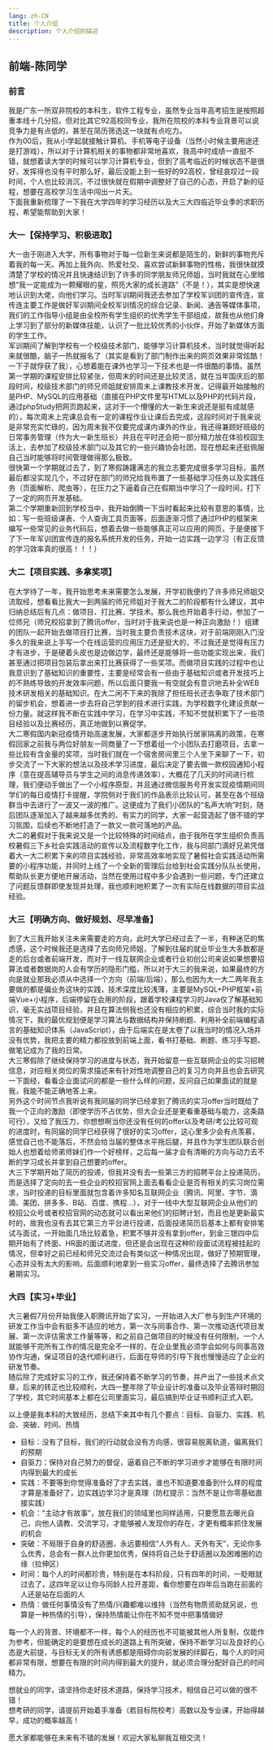 ```yaml
---
lang: zh-CN
title: 个人介绍
description: 个人介绍的描述
---
```


## 前端-陈同学

### 前言

我是广东一所双非院校的本科生，软件工程专业，虽然专业当年高考招生是按照超重本线十几分招，但对比其它92高校同专业，我所在院校的本科专业背景可以说竞争力是有点低的，甚至在简历筛选这一块就有点吃力。<br />作为00后，我从小学起就接触计算机、手机等电子设备（当然小时候主要用途还是打游戏），所以对于计算机相关的事物都非常地喜欢，我高中时成绩一直挺不错，就想着读大学的时候可以学习计算机专业，但到了高考临近的时候状态不是很好，发挥得也没有平时那么好，最后没能上到一些好的92高校，曾经哀叹过一段时间，个人也比较消沉，不过很快就在假期中调整好了自己的心态，开启了新的征程，想要在高校学习生活中闯出一片天。<br />下面我重新梳理了一下我在大学四年的学习经历以及大三大四临近毕业季的求职历程，希望能帮助到大家！

### 大一【保持学习、积极进取】

大一由于刚进入大学，所有事物对于每一位新生来说都是陌生的，新鲜的事物充斥着我的每一天。再加上我外向、热爱社交、喜欢尝试新鲜事物的性格，我很快就摸清楚了学校的情况并且快速结识到了许多的同学朋友师兄师姐，当时我就在心里暗想“我一定能成为一颗耀眼的星，照亮大家的成长道路”（不是！），其实是想快速地认识到大佬，向他们学习。当时军训期间我还去参加了学校军训团的宣传连，宣传连主要工作是做好军训期间全校军训情况的综合记录、新闻、通告等媒体事项，我们的工作指导小组是由全校所有学生组织的优秀学生干部组成，故我也从他们身上学习到了部分的新媒体技能，认识了一批比较优秀的小伙伴，开始了新媒体方面的学生工作。<br />军训期间了解到学校有一个校级技术部门，能够学习计算机技术，当时就觉得听起来就很酷，脑子一热就报名了（其实是看到了部门制作出来的网页效果非常炫酷！一下子就俘获了我），心想着能在课外也学习一下技术也是一件很酷的事情。虽然第一学期的课程安排比较紧张，但周末的时间还是比较灵活，就在当年国庆后的那段时间，校级技术部门的师兄师姐就安排周末上课教技术开发，记得最开始接触的是PHP、MySQL的应用基础（直接在PHP文件里写HTML以及PHP的代码片段，通过phpStudy把网页跑起来，这对于一个懵懂的大一新生来说还是挺有成就感的），每次周末上完课总会有一定的课程作业让课后去完成，这段时间对于我来说是非常充实忙碌的，因为周末我不仅要完成课内课外的作业，我还得兼顾好班级的日常事务管理（作为大一新生班长）并且在平时还会把一部分精力放在体验校园生活上，去参加了校级技术部门以及其它的一些兴趣协会社团，现在想起来还挺佩服自己当时能够将时间管理做得那么极致。<br />很快第一个学期就过去了，到了寒假踌躇满志的我立志要完成很多学习目标，虽然最后都没实现几个，不过好在部门的师兄给我布置了一些基础学习任务以及实践任务（页面解析、爬虫等），在压力之下逼着自己在假期当中学习了一段时间，打下了一定的网页开发基础。<br />第二个学期重新回到学校当中，我开始倒腾一下当时看起来比较有意思的事情，比如：写一些班级课表、个人查询工具页面等，后面逐渐习惯了通过PHP的框架来编写一些常见的业务代码后，想着去做一些能够真正可以应用的网页，于是便接下了下一年军训团宣传连的报名系统开发的任务，开始一边实践一边学习（有正反馈的学习效率真的很高！！！） 

### 大二【项目实践、多拿奖项】

在大学待了一年，我开始思考未来需要怎么发展，开学初我便约了许多师兄师姐交流取经，想看看比我大一到两届的师兄师姐对于我大二的阶段都有什么建议，其中归纳总结后有几点：做项目、打比赛、学技术。那么我也开始着手行动，参加了一位师兄（师兄校招拿到了腾讯offer，当时对于我来说也是一种正向激励！）组建的团队一起开始去做项目打比赛，当时我主要负责技术这块，对于前端刚刚入门没多久的我来说上手写一个在线运营的应用压力还是挺大的，不过我还是觉得有压力才有进步，于是硬着头皮也是边做边学，最终还是能够将一些功能实现出来，我们甚至通过把项目包装后拿出来打比赛获得了一些奖项。而做项目实践的过程中也让我意识到了基础知识的重要性，主要是经常会有一些由于基础知识或者开发技巧上的不熟练导致的开发效率问题，所以后面只要我一有空就会有意识地去补全WEB技术研发相关的基础知识。在大二闲不下来的我除了担任班长还去争取了技术部门的留步机会，想着进一步去将自己学到的技术进行实践，为学校数字化建设贡献一份力量。就这样我不断在实践中学习，在学习中实践，不知不觉就积累下了一些项目经验以及比赛经历，真正地做到以赛促学。<br />大二寒假国内新冠疫情开始高速发展，大家都逐步开始执行居家隔离的政策，在寒假回家之前我与两位好朋友一同商量了一下想着组一个小团队去打磨项目，去拿一些比较有含金量的奖项，当时我们就在一个宿舍房间里三个人坐下来聊了一下，初步交流了一下大家的想法以及技术学习进度，最后决定了要去做一款校园通知小程序（意在提高辅导员与学生之间的消息传递效率），大概花了几天的时间进行梳理，我们便动手做出了一个小程序原型，并且通过微信服务号开发实现疫情期间同学们的每日疫情打卡提醒，学院侧对于我们的作品表示比较认可，甚至在各个班级群当中去进行了一波又一波的推广。这便成为了我们小团队的“名声大响”时刻，随后团队逐渐加入了越来越多优秀的、有实力的同学，大家一起营造起了很不错的学习氛围，后续也不断地打造了一款又一款可落地的产品。<br />大二的暑假对于我来说又是一个比较特殊的时间结点，由于我所在学生组织负责高校暑假三下乡社会实践活动的宣传以及流程数字化工作，我与同部门滴好兄弟凭借着大一大二积累下来的项目实践经验，非常高效率地实现了暑假社会实践活动所需要的小程序功能，并同时上线了一个全新的管理后台给到社会实践分队队长使用，帮助队长更方便地开展活动，当然在使用过程中多少会遇到一些问题，专门还建立了问题反馈群即使发现并处理，我也顺利地积累了一次有实际在线数据的项目实战经验。

### 大三【明确方向、做好规划、尽早准备】

到了大三我开始关注未来需要走的方向，此时大学已经过去了一半，有种迷茫的焦虑感，这个时候我还是选择了去向师兄师姐，了解到往届的就业毕业生大多数都是走的后台或者前端开发，而对于一线互联网企业或者行业初创公司来说如果想要招算法或者数据岗的人会有学历的隐形门槛，所以对于大三的我来说，如果最终的方向是就业那我必须从中选择一个方向（前端/后端），那么也因为大一大二两年我主要做的都是偏业务这块的实践，技术深度比较浅薄，主要是MySQL+PHP框架+前端Vue+小程序，后端停留在会用的阶段，跟着学校课程学习的Java仅了解基础知识，毫无实战项目经验，并且在算法侧我也还没有相应的积累，综合当时我的实际情况下，我的最优规划便是学习算法与数据结构并保持刷题、利用补全前端编程语言的基础知识体系（JavaScript），由于后端实在是太卷了以我当时的情况入场并没有优势，我把主要的精力都投放到前端上面，看书打基础、刷题、练习手写题、做笔记成为了我的日常。<br />大三寒假除了继续保持学习的进度与状态，我开始留意一些互联网企业的实习招聘信息，对应相关岗位的需求描述来有针对性地调整自己的复习方向并且也会去研究一下面经，看看企业面试问的都是一些什么样的问题，反问自己如果面试的就是我，我能不能正确地答上来。<br />另外这个时间节点我听说有我同届的同学已经拿到了腾讯的实习offer当时既给了我一个正向的激励（即使学历不占优势，但大企业还是更看重基础与能力，这条路可行），又给了我压力，你想想啊当你还没有任何的offer以及考研/考公比较可观的进度时，有同届的同学已经获得了很好的实习offer，这心里多少会有点羡慕，感觉自己也不能落后，不然会给当届的整体水平拖后腿，并且作为学生团队联合创始人也想着给师弟师妹们作一个好榜样，之后每一届才会有清晰的方向与动力去不断的学习成长并拿到自己想要的offer。<br />大三下学期开始了简历的投递，但我并没有去一些第三方的招聘平台上投递简历，而是选择了定向的去一些企业的校招官网上面去看看企业是否有相关的实习岗位需求，当时投递的目标里面就包含着许多知名互联网企业（腾讯、阿里、字节、滴滴、美团、拼多多、B站、百度、携程...），对于一线中大型互联网企业从他们的校招公众号或者校招官网的动态就可以看出来他们的招聘计划，而且也是更新最实时的，故我也没有去其它第三方平台进行投递，后面投递简历后基本上都有安排笔试与面试，一开始面几场比较着急，积累不够并没有拿到offer，到金三银四中后期开始有了终面、HR面的面试进度，但还是会出现在这种阶段面试流程被挂起的情况，但幸好之前已经和师兄交流过会有类似这一种情况出现，做好了预期管理，心态并没有太大的影响，后面顺利地拿到一些实习offer，最终选择了去腾讯参加暑期实习。

### 大四【实习+毕业】

大三暑假7月份开始我便入职腾讯开始了实习，一开始进入大厂参与到生产环境的研发工作当中会有挺多不适应的地方，第一次与同事合作、第一次推动迭代项目发展、第一次评估需求工作量等等，和之前自己做项目的时候没有任何限制，一个人就能够干完所有工作的情况是完全不一样的，在企业里我必须学会如何与同事高效协作沟通，保证项目的迭代顺利进行，后面在导师的引导下我也慢慢适应了企业的研发节奏。<br />随后除了完成好实习的工作，我还保持着不断学习的节奏，并产出了一些技术点文章，后来的转正也比较顺利，大四一整年除了毕业设计的准备以及毕业答辩时期回了学校，其它时间基本上都在公司里面实习，最后搞到毕业证书顺利正式入职。

以上便是我本科的大致经历，总结下来其中有几个要点：目标、自驱力、实践、机会、突破、时间、热情

- 目标：没有了目标，我们的行动就会没有方向感，很容易脱离轨道，偏离我们的预期
- 自驱力：保持对自己努力的督促，逼着自己不断的学习进步才能够在有限时间内得到最大的成长
- 实践：不要等到你觉得准备好了才去实践，谁也不知道要准备到什么样的程度才算是准备好了，边实践边学习才是真理（防杠提示：当然不是让你零基础直接实践）
- 机会：“主动才有故事”，放在我们的领域里也同样适用，只要愿意去曝光自己，向他人请教、交流学习，才能够被人发现你的存在，才更有概率抓住发展的机会
- 突破：不局限于自身的舒适圈，永远要相信“人外有人、天外有天”，无论你多么优秀，总会有一群人比你更加优秀，保持将自己处于舒适圈以及困难圈的边缘（拉伸区）
- 时间：每个人的时间都珍贵，特别是在本科阶段，只有四年的时间，一眨眼就过去了，这四年足以让你与同龄人拉开差距，看你想要在四年后当跑在前面的人还是站在后面的人
- 热情：做任何事情没有了热情/兴趣都难以维持（当然有物质资助就另说，也算是一种热情的引导），保持热情能让你在不知不觉中把事情做好

每一个人的背景、环境都不一样，每个人的经历也不可能被其他人所复制，仅能作为参考，但能确定的是要想在成长的道路上有所突破，保持不断学习以及良好的心态是大前提，与目标无关的所有诱惑都是阻碍你向前发展的绊脚石，每个人的时间都非常有限，想要在有限的时间内得到最大的提升，就必须合理分配好自己的时间精力。

想就业的同学，请坚持你走好技术道路，保持学习技术，相信自己可以做的很不错！<br />想考研的同学，请提前开始着手准备（若目标院校考）高数以及专业课，开始得越早，成功的概率越高！

愿大家都能够在未来有不错的发展！欢迎大家私聊我互相交流！
